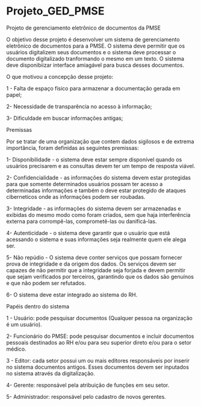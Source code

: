 # Projeto_GED_PMSE
Projeto de gerenciamento eletrônico de documentos da PMSE

O objetivo desse projeto é desenvolver um sistema de gerenciamento eletrônico de documentos para a PMSE. O sistema deve permitir que os usuários digitalizem seus documentos e o sistema deve processar o documento digitalizado tranformando o mesmo em um texto. O sistema deve disponibiizar interface amiagável para busca desses documentos. 

O que motivou a concepção desse projeto:

1 - Falta de espaço físico para armazenar a documentação gerada em papel;

2- Necessidade de transparência no acesso à informação;

3- Dificuldade em buscar informações antigas;

Premissas

Por se tratar de uma organização que contem dados sigilosos e de extrema importância, foram definidas as seguintes premissas:

1- Disponibilidade - o sistema deve estar sempre disponível quando os usuários precisarem e as consultas devem ter um tempo de resposta viável.

2- Confidencialidade - as informações do sistema devem estar protegidas para que somente determinados usuários possam ter acesso a determinadas informações e também o  deve estar protegido de ataques ciberneticos onde as informações podem ser roubadas.

3- Integridade - as informações do sistema devem ser armazenadas e exibidas do mesmo modo como foram criados, sem que haja interferência externa para corrompê-las, comprometê-las ou danificá-las.

4- Autenticidade - o sistema deve garantir que o usuário que está acessando o sistema e suas informações seja realmente quem ele alega ser.

5- Não repúdio - O sistema deve conter serviços que possam fornecer prova de integridade e da origem dos dados. Os serviços devem ser capazes de não permitir que a integridade seja forjada e devem permitir que sejam verificados por terceiros, garantindo que os dados são genuínos e que não podem ser refutados. 

6- O sistema deve estar integrado ao sistema do RH.

Papéis dentro do sistema

1 - Usuário: pode pesquisar documentos (Qualquer pessoa na organização é um usuário).

2- Funcionário do PMSE: pode pesquisar documentos e incluir documentos pessoais destinados ao RH e/ou para  seu superior direto e/ou para o setor médico.

3 - Editor: cada setor possui um ou mais editores responsáveis por inserir no sistema documentos antigos. Esses documentos devem ser inputados no sistema através da digitalização.

4- Gerente: responsável pela atribuição de funções em seu setor.

5- Administrador: responsável pelo cadastro de novos gerentes.
